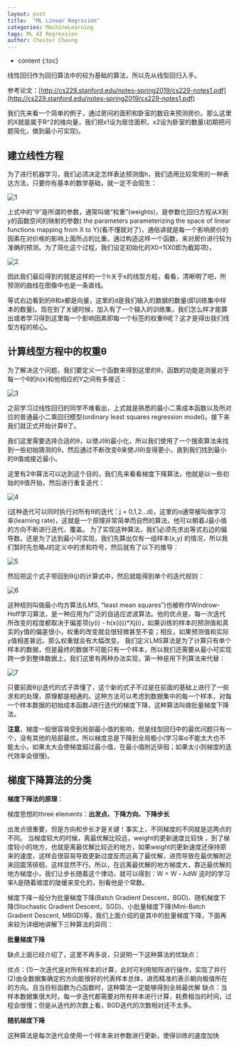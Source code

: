 ```yaml
---
layout: post
title:  "ML Linear Regrssion"
categories: MachineLearning
tags: ML AI Regression
author: Chester Cheung
---
```


* content
{:toc}


线性回归作为回归算法中的较为基础的算法，所以先从线型回归入手。



参考论文：[http://cs229.stanford.edu/notes-spring2019/cs229-notes1.pdf](http://cs229.stanford.edu/notes-spring2019/cs229-notes1.pdf)








我们先来看一个简单的例子，通过房间的面积和卧室的数目来预测房价。那么这里的X就是属于R^2的维向量，我们把x1设为居住面积，x2设为卧室的数量(初期把问题简化，做到最小可实现)。



## 建立线性方程



为了进行机器学习，我们必须决定怎样表达预测值h，我们选用比较常用的一种表达方法，只要你有基本的数学基础，就一定不会陌生：

![1](https://img-blog.csdnimg.cn/2019042521163374.png)

上式中的“θ”是所谓的参数，通常叫做“权重”(weights)，是参数化回归方程从X到y的函数空间的映射的参数( the parameters parameterizing the space of linear functions mapping from X to Y)(看不懂就对了)，通俗讲就是每一个影响房价的因素在对价格的影响上面所占的比重。通过构造这样一个函数，来对房价进行较为准确的预测。为了简化这个过程，我们设定初始化的X0=1(X0即为截距项)，

![2](https://img-blog.csdnimg.cn/20190425212344876.png)

因此我们最后得到的就是这样的一个h关于x的线型方程，看看，清晰明了吧，所预测的曲线在图像中也是一条直线。



等式右边看到的θ和x都是向量，这里的d是我们输入的数据的数量(即训练集中样本的数量)。现在到了关键时候，加入有了一个输入的训练集，我们怎么样才能算出或者学习得到这里每一个影响因素即每一个标签的权重θ呢？这才是得出我们线型方程的核心。

## 计算线型方程中的权重θ

为了解决这个问题，我们要定义一个函数来得到这里的θ，函数的功能是测量对于每一个θ的h(x)和他相应的Y之间有多接近：

![3](https://img-blog.csdnimg.cn/20190425212911231.png)

之前学习过线性回归的同学不难看出，上式就是熟悉的最小二乘成本函数以及所对应的普通最小二乘回归模型(ordinary least squares regression model)。接下来我们就正式开始计算θ了。



我们这里需要选择合适的θ，以使J(θ)最小化，所以我们使用了一个搜索算法来找到一些初始猜测的θ，然后通过不断改变θ来使J(θ)变得更小，直到我们找到最小的θ值或接近最小。



这里有2中算法可以达到这个目的，我们先来看看梯度下降算法，他就是以一些初始的θ值开始，然后进行重复迭代：

![4](https://img-blog.csdnimg.cn/2019042521453381.png)

(这种迭代可以同时执行对所有θ的迭代：j = 0,1,2…d)，这里的α通常被叫做学习率(learning rate)，这就是一个原理非常简单而自然的算法，他可以朝着J最小值的方向不断进行迭代、覆盖。
为了实现这种算法，我们必须先求出等式右边的偏导数。还是为了达到最小可实现，我们先算出仅有一组样本(x,y) 的情况，所以我们暂时先忽略J的定义中的求和符号，然后就有了以下的推导：

![5](https://img-blog.csdnimg.cn/20190425221048140.png?x-oss-process=image/watermark,type_ZmFuZ3poZW5naGVpdGk,shadow_10,text_aHR0cHM6Ly9ibG9nLmNzZG4ubmV0L3dlaXhpbl80NDM5MDE0NQ==,size_16,color_FFFFFF,t_70)

然后把这个式子带回到θ(j)的计算式中，然后就能得到单个的迭代规则：

![6](https://img-blog.csdnimg.cn/20190425221425721.png)

这种规则叫做最小均方算法(LMS, “least mean squares”)也被称作Windrow-Hoff学习算法，是一种应用为广泛的自适应滤波算法。他的优点是，每一次迭代所改变的程度都取决于偏差项(y(i) - h(x(i)))*Xj(i)，如果训练的样本的预测值和真实的y值的偏差很小，权重的改变就会很轻微甚至不变；相反，如果预测值和实际y值相差甚远，那么权重就会有大幅改变。
我们定义LMS算法是为了计算只有单个样本的数据，但是最终的数据不可能只有一个样本，所以我们还需要从最小可实现跨一步到整体数据上，我们这里有两种办法实现，第一种是用下列算法来代替：


![7](https://img-blog.csdnimg.cn/20190426080936698.png)

只要前面θ(j)迭代的式子弄懂了，这个新的式子不过是在前面的基础上进行了一些求和的处理，原理都是相通的。这种方法可以考虑到数据集中的每一个样本，对每一个样本数据的初始成本函数J进行迭代的梯度下降，这种算法叫做批量梯度下降法。



**注意**，梯度一般很容易受到局部最小值的影响，但是线型回归中的最优问题只有一个，没有其他的局部最优，所以梯度总是下降到全局极小(学习率α不能太大也不能太小，如果太大会使梯度超过最小值，在最小值附近徘徊；如果太小则梯度的迭代效率会很慢)。



## 梯度下降算法的分类



**梯度下降法的原理**：



梯度思想的three elements：**出发点、下降方向、下降步长**


出发点很重要，但是方向和步长才是关键！事实上，不同梯度的不同就是这两点的不同。
当梯度较大的时候，离最优解比较远，weight的更新速度比较快 ，到了梯度较小的地方，也就是离最优解比较近的地方，如果weight的更新速度还保持原来的速度，这样会很容易导致更新过度反而远离了最优解，进而导致在最优解附近来回震荡徘徊，这样显然不行。所以，在远离最优解的地方梯度大，靠近最优解的地方梯度小，我们让步长随着这个律动，就可以得到：W = W - λdW
这时的学习率λ是随着坡度的陡缓来变化的，别看他是个常数。



梯度下降一般分为批量梯度下降(Batch Gradient Descent，BGD)、随机梯度下降(Stochastic Gradient Descent，SGD)、小批量梯度下降(Mini-Batch Gradient Descent, MBGD)等，我们上面介绍的是其中的批量梯度下降，下面再来较为详细地讲解下三种算法的异同：



**批量梯度下降**



缺点上面已经介绍了，这里不再多说，只说明一下这种算法的优缺点：


优点：(1)一次迭代是对所有样本的计算，此时可利用矩阵进行操作，实现了并行
(2)由全数据集确定的方向能很好的代表样本总体，进而精准的表示朝向极值所在的方向。且当目标函数为凸函数时，这种算法一定能够得到全局最优解
缺点：当样本数据集很大时，每一步迭代都需要对所有样本进行计算，耗费相当的时间，过程会很慢；但是从迭代的次数上看，BGD迭代的次数相对还不太多。



**随机梯度下降**



这种算法是每次迭代会使用一个样本来对参数进行更新，使得训练的速度加快
